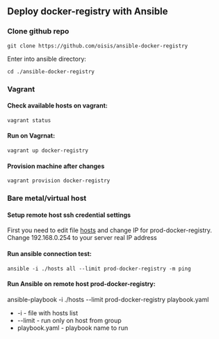 ## Deploy docker-registry with Ansible

### Clone github repo
```git clone https://github.com/oisis/ansible-docker-registry```

Enter into ansible directory:

```cd ./ansible-docker-registry```

### Vagrant

#### Check available hosts on vagrant:
```vagrant status```

#### Run on Vagrnat:
```vagrant up docker-registry```

#### Provision machine after changes
```vagrant provision docker-registry```

### Bare metal/virtual host

#### Setup remote host ssh credential settings
First you need to edit file [hosts](https://github.com/oisis/ansible-docker-registry) and change IP for prod-docker-registry.
Change 192.168.0.254 to your server real IP address

#### Run ansible connection test:
```ansible -i ./hosts all --limit prod-docker-registry -m ping```

#### Run Ansible on remote host prod-docker-registry:
ansible-playbook -i ./hosts --limit prod-docker-registry playbook.yaml

- -i - file with hosts list
- --limit - run only on host from group
- playbook.yaml - playbook name to run
